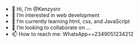 - 👋 Hi, I’m @Kenzysnr
- 👀 I’m interested in web development 
- 🌱 I’m currently learning html, css, and JavaScript 
- 💞️ I’m looking to collaborate on ...
- 📫 How to reach me: WhatsApp=+2349051234212

<!---
Kenzysnr/Kenzysnr is a ✨ special ✨ repository because its `README.md` (this file) appears on your GitHub profile.
You can click the Preview link to take a look at your changes.
--->
